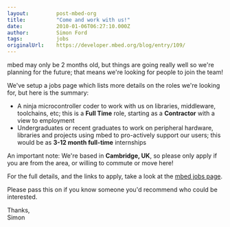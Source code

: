 ```yaml
---
layout:         post-mbed-org
title:          "Come and work with us!"
date:           2010-01-06T06:27:10.000Z
author:         Simon Ford
tags:           jobs
originalUrl:    https://developer.mbed.org/blog/entry/109/
---
```


<p>
  mbed may only be 2 months old, but things are going really well
  so we're planning for the future; that means we're looking for
  people to join the team!
</p>
<p>
  We've setup a jobs&nbsp;page which lists more details on the
  roles we're looking for, but here is the summary:
</p>
<ul>
  <li>A ninja microcontroller coder to work with us on libraries,
  middleware, toolchains, etc; this is a <strong>Full Time</strong>
  role, starting as a <strong>Contractor</strong> with a view to
  employment
  </li>
  <li>Undergraduates or recent graduates to work on peripheral
  hardware, libraries and projects using mbed to pro-actively
  support our users; this would be as&nbsp;<strong>3-12 month
  full-time</strong> internships
  </li>
</ul>
<p>
  An important note: We're based in&nbsp;<strong>Cambridge,
  UK</strong>, so please only apply if you are from the area, or
  willing to commute or move here!
</p>
<p>
  For the full details, and the links to apply, take a look at the
  <a href="http://mbed.org/jobs">mbed jobs page</a>.
</p>
<p>
  Please pass this on if you know someone you'd recommend who could
  be interested.
</p>
<p>
  Thanks,<br>
  Simon
</p>

